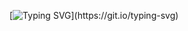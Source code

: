 [![Typing SVG](https://readme-typing-svg.herokuapp.com?color=%2336BCF7&lines=Hello+there!👋;Nice+to+meet+you+;Welcome+to+my+Github+Profile!)](https://git.io/typing-svg)

<!--
**burakpolater/burakpolater** is a ✨ _special_ ✨ repository because its `README.md` (this file) appears on your GitHub profile.

Here are some ideas to get you started:



- 🔭 I’m currently working on ...
- 🌱 I’m currently learning ...
- 👯 I’m looking to collaborate on ...
- 🤔 I’m looking for help with ...
- 💬 Ask me about ...
- 📫 How to reach me: ...
- 😄 Pronouns: ...
- ⚡ Fun fact: ...
-->
